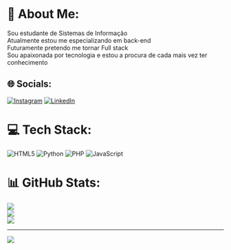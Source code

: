 # 💫 About Me:
Sou estudante de Sistemas de Informação<br>Atualmente estou me especializando em back-end<br>Futuramente pretendo me tornar Full stack<br>Sou apaixonada por tecnologia e estou a procura de cada mais vez ter conhecimento<br>


## 🌐 Socials:
[![Instagram](https://img.shields.io/badge/Instagram-%23E4405F.svg?logo=Instagram&logoColor=white)](https://instagram.com/https://www.instagram.com/taizaauferil/) [![LinkedIn](https://img.shields.io/badge/LinkedIn-%230077B5.svg?logo=linkedin&logoColor=white)](https://linkedin.com/in/https://www.linkedin.com/in/taiza-ribeiro-282679219/) 

# 💻 Tech Stack:
![HTML5](https://img.shields.io/badge/html5-%23E34F26.svg?style=for-the-badge&logo=html5&logoColor=white) ![Python](https://img.shields.io/badge/python-3670A0?style=for-the-badge&logo=python&logoColor=ffdd54) ![PHP](https://img.shields.io/badge/php-%23777BB4.svg?style=for-the-badge&logo=php&logoColor=white) ![JavaScript](https://img.shields.io/badge/javascript-%23323330.svg?style=for-the-badge&logo=javascript&logoColor=%23F7DF1E)
# 📊 GitHub Stats:
![](https://github-readme-stats.vercel.app/api?username=sweettai&theme=synthwave&hide_border=false&include_all_commits=false&count_private=false)<br/>
![](https://github-readme-streak-stats.herokuapp.com/?user=sweettai&theme=synthwave&hide_border=false)<br/>
![](https://github-readme-stats.vercel.app/api/top-langs/?username=sweettai&theme=synthwave&hide_border=false&include_all_commits=false&count_private=false&layout=compact)

---
[![](https://visitcount.itsvg.in/api?id=sweettai&icon=0&color=0)](https://visitcount.itsvg.in)

<!-- Proudly created with GPRM ( https://gprm.itsvg.in ) -->